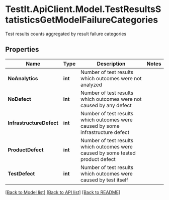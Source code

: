# TestIt.ApiClient.Model.TestResultsStatisticsGetModelFailureCategories
Test results counts aggregated by result failure categories

## Properties

Name | Type | Description | Notes
------------ | ------------- | ------------- | -------------
**NoAnalytics** | **int** | Number of test results which outcomes were not analyzed | 
**NoDefect** | **int** | Number of test results which outcomes were not caused by any defect | 
**InfrastructureDefect** | **int** | Number of test results which outcomes were caused by some infrastructure defect | 
**ProductDefect** | **int** | Number of test results which outcomes were caused by some tested product defect | 
**TestDefect** | **int** | Number of test results which outcomes were caused by test itself | 

[[Back to Model list]](../README.md#documentation-for-models) [[Back to API list]](../README.md#documentation-for-api-endpoints) [[Back to README]](../README.md)


